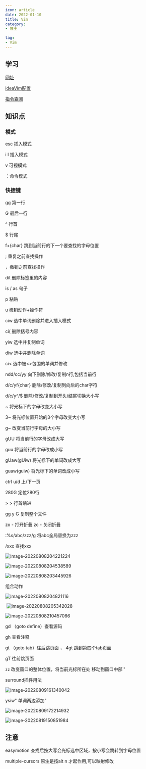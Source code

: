 ```yaml
---
icon: article
date: 2022-01-10
title: Vim
category:
- 懂王

tag:
- Vim
---
```














## 学习

[网址](https://www.bilibili.com/video/BV1z541177Jy?p=4&spm_id_from=pageDriver&vd_source=3ec975651088fba288a277c53f0bcc77)

[ideaVim配置](https://blog.csdn.net/Leiyi_Ann/article/details/122239909)

[指令查阅](https://www.w3cschool.cn/vim/cjtr1pu3.html)



## 知识点

### 模式

esc 插入模式

i  I  插入模式

v 可视模式

：命令模式



### 快捷键

gg 第一行

G 最后一行

^ 行首

$ 行尾

f+{char} 跳到当前行的下一个要查找的字母位置

; 重复之前查找操作

，撤销之前查找操作

dit  删除标签里的内容

is / as 句子

p 粘贴

u 撤销动作+操作符

ciw 选中单词删除并进入插入模式

ci(  删除括号内容

yiw 选中并复制单词

diw 选中并删除单词

ci< 选中被<>包围的单词并修改

ndd/cc/yy 向下删除/修改/复制n行,包括当前行

d/c/yf{char} 删除/修改/复制到向后的char字符

d/c/y^/$ 删除/修改/复制到开头/结尾切换大小写

~ 将光标下的字母改变大小写

3~ 将光标位置开始的3个字母改变大小写

g~ 改变当前行字母的大小写

gUU 将当前行的字母改成大写

guu 将当前行的字母改成小写

gUaw(gUiw) 将光标下的单词改成大写

guaw(guiw) 将光标下的单词改成小写

ctrl u/d 上/下一页

280G 定位280行

\> > 行首缩进

gg y G 复制整个文件



zo - 打开折叠
zc - 关闭折叠

:%s/abc/zzz/g 将abc全局替换为zzz

/xxx 查找xxx



![image-20220808204221224](./image-20220808204221224.png)



![image-20220808204538589](./image-20220808204538589.png)



![image-20220808203445926](./image-20220808203445926.png)



组合动作

![image-20220808204821116](./image-20220808204821116.png)



​				![image-20220808205342028](./image-20220808205342028.png)

![image-20220808210457066](./image-20220808210457066.png)



gd   （goto define）查看源码

gh   查看注释

gt （goto tab）往后跳页面 ， 4gt 跳到第四个tab页面

gT  往前跳页面

`zz` 改变窗口的整体位置，将当前光标所在处 移动到窗口中部''



surround插件用法

![image-20220809161340042](./image-20220809161340042.png)

ysiw"   单词两边添加"



![image-20220809172214932](./image-20220809172214932.png)



![image-20220819150851984](./image-20220819150851984.png)





## 注意



easymotion 查找后按大写会光标选中区域，按小写会跳转到字母位置

multiple-cursors 原生是按alt n 才起作用,可以映射修改